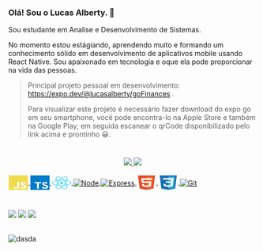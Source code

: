 ### Olá! Sou o Lucas Alberty. 👋

Sou estudante em Analise e Desenvolvimento de Sistemas.

No momento estou estágiando, aprendendo muito e formando um conhecimento sólido em desenvolvimento de aplicativos mobile usando React Native. Sou apaixonado em tecnologia e oque ela pode proporcionar na vida das pessoas.

> Principal projeto pessoal em desenvolvimento: https://expo.dev/@lucasalberty/goFinances .
> 
> Para visualizar este projeto é necessário fazer download do expo go em seu smartphone, você pode encontra-lo na Apple Store e também na Google Play,
> em seguida escanear o qrCode disponibilizado pelo link acima e prontinho 😀.


#

<div align="center">
  <a href="#">
  <img height="180em" src="https://github-readme-stats.vercel.app/api?username=LucasAlberty&show_icons=true&theme=dark&include_all_commits=true&count_private=true"/>
  <img height="180em" src="https://github-readme-stats.vercel.app/api/top-langs/?username=LucasAlberty&layout=compact&langs_count=7&theme=dark"/>
</div>
  
 <div style="display: inline_block"><br>
    <img align="center" alt="Js" height="30" width="40" src="https://raw.githubusercontent.com/devicons/devicon/master/icons/javascript/javascript-plain.svg">
    <img align="center" alt="Ts" height="30" width="40" src="https://raw.githubusercontent.com/devicons/devicon/master/icons/typescript/typescript-plain.svg">
    <img align="center" alt="React" height="30" width="40" src="https://raw.githubusercontent.com/devicons/devicon/master/icons/react/react-original.svg">
    <img align="center" alt="Node" height="30" width="40" src="https://cdn.jsdelivr.net/gh/devicons/devicon/icons/nodejs/nodejs-original.svg">
    <img align="center" alt="Express" height="30" width="40" src="https://cdn.jsdelivr.net/gh/devicons/devicon/icons/express/express-original.svg">
    <img align="center" alt="HTML" height="30" width="40" src="https://raw.githubusercontent.com/devicons/devicon/master/icons/html5/html5-original.svg">
    <img align="center" alt="CSS" height="30" width="40" src="https://raw.githubusercontent.com/devicons/devicon/master/icons/css3/css3-original.svg">
    <img align="center" alt="Git" height="30" width="40" src="https://cdn.jsdelivr.net/gh/devicons/devicon/icons/git/git-original.svg">
</div>  
 
  #
  
  <div> 
  <a href="https://instagram.com/lucas.spectro" target="_blank"><img src="https://img.shields.io/badge/-Instagram-%23E4405F?style=for-the-badge&logo=instagram&logoColor=white" target="_blank"></a>
  <a href = "mailto:lucastheborges@gmail.com"><img src="https://img.shields.io/badge/-Gmail-%23333?style=for-the-badge&logo=gmail&logoColor=white" target="_blank"></a>
  <a href="https://www.linkedin.com/in/lucasalbertyborges/" target="_blank"><img src="https://img.shields.io/badge/-LinkedIn-%230077B5?style=for-the-badge&logo=linkedin&logoColor=white" target="_blank"></a> 
</div>

 <br/>
  
  
  ![dasda](https://user-images.githubusercontent.com/61556295/159133317-9456a360-1ae4-4911-80b7-51df5a41e926.gif)

  

